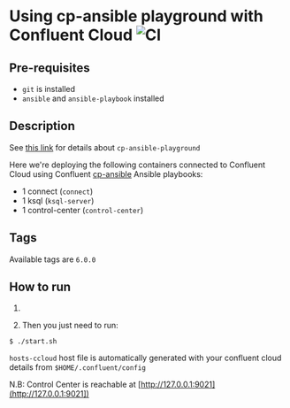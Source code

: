 # Using cp-ansible playground with Confluent Cloud ![CI](https://github.com/vdesabou/cp-ansible-playground/workflows/CI/badge.svg?branch=master)


## Pre-requisites

* `git` is installed
* `ansible` and `ansible-playbook` installed

## Description

See [this link](../../other/cp-ansible-playground/cp-ansible/README.md) for details about `cp-ansible-playground`

Here we're deploying the following containers connected to Confluent Cloud using Confluent [cp-ansible](https://docs.confluent.io/current/installation/installing_cp/cp-ansible.html) Ansible playbooks:

* 1 connect (`connect`)
* 1 ksql (`ksql-server`)
* 1 control-center (`control-center`)

## Tags

Available tags are `6.0.0`

## How to run

1. 

2. Then you just need to run:

```
$ ./start.sh
```

`hosts-ccloud` host file is automatically generated with your confluent cloud details from `$HOME/.confluent/config`


N.B: Control Center is reachable at [http://127.0.0.1:9021](http://127.0.0.1:9021])